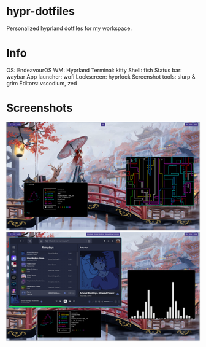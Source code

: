 # hypr-dotfiles
Personalized hyprland dotfiles for my workspace.

# Info
OS: EndeavourOS
WM: Hyprland
Terminal: kitty
Shell: fish
Status bar: waybar
App launcher: wofi
Lockscreen: hyprlock
Screenshot tools: slurp & grim
Editors: vscodium, zed


# Screenshots
![Demo1](https://github.com/manakin404/hypr-dotfiles/blob/1939daf6821d5844269fc37d2ef84a2938b62199/screenshots/Demo1.png)
![Demo2](https://github.com/manakin404/hypr-dotfiles/blob/1939daf6821d5844269fc37d2ef84a2938b62199/screenshots/Demo2.png)

